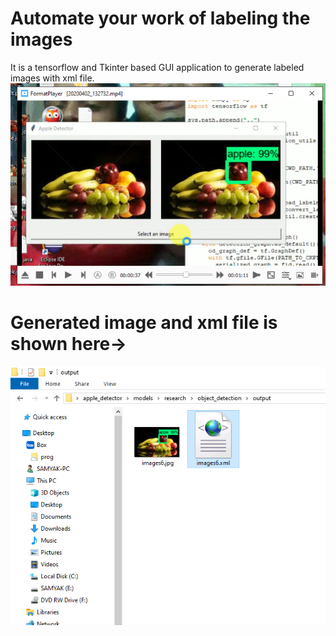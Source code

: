 # Automate your work of labeling the images
It is a tensorflow and Tkinter based GUI application to generate labeled  images with xml file.
![](apple.png)

# Generated image and xml file is shown here->
![](res.png)
